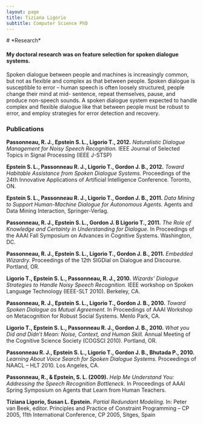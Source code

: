 ```yaml
---
layout: page
title: Tiziana Ligorio
subtitle: Computer Science PhD
---
```


<meta name="Tiziana Ligorio" content= "Tiziana Ligorio research webpage" >
# *Research*

#### My doctoral research was on feature selection for spoken dialogue systems.  
Spoken dialogue between people and machines is increasingly common, but not as flexible and complex as that between people. Spoken dialogue is susceptible to error – human speech is often loosely structured, people change their mind at mid- sentence, repeat themselves, pause, and produce non-speech sounds. A spoken dialogue system expected to handle complex and flexible dialogue like that between people must be robust to error, and employ strategies for error detection and recovery.

### Publications
 

**Passonneau, R. J., Epstein S. L., Ligorio T., 2012.** *Naturalistic Dialogue Management for Noisy Speech Recognition.* IEEE Journal of Selected Topics in Signal Processing (IEEE J-STSP)

**Epstein S. L., Passonneau R. J., Ligorio T., Gordon J. B., 2012.** *Toward Habitable Assistance from Spoken Dialogue Systems.* Proceedings of the 24th Innovative Applications of Artificial Intelligence Conference. Toronto, ON.

**Epstein S. L., Passonneau R. J., Ligorio T., Gordon J. B., 2011.** *Data Mining to Support Human-Machine Dialogue for Autonomous Agents.* Agents and Data Mining Interaction, Springer-Verlag.

**Passonneau, R. J., Epstein S. L., Gordon J. B Ligorio T., 2011.** *The Role of Knowledge and Certainty in Understanding for Dialogue.* In Proceedings of the AAAI Fall Symposium on Advances in Cognitive Systems. Washington, DC.

**Passonneau, R. J., Epstein S. L., Ligorio T., Gordon J. B., 2011.** *Embedded Wizardry.* Proceedings of the 12th SIGDial on Dialogue and Discourse. Portland, OR.

**Ligorio T., Epstein S. L., Passonneau, R. J., 2010.** *Wizards’ Dialogue Strategies to Handle Noisy Speech Recognition.* IEEE workshop on Spoken Language Technology (IEEE-SLT 2010). Berkeley, CA.

**Passonneau, R. J., Epstein S. L., Ligorio T., Gordon J. B., 2010.** *Toward Spoken Dialogue as Mutual Agreement.* In Proceedings of AAAI Workshop on Metacognition for Robust Social Systems. Menlo Park, CA.

**Ligorio T., Epstein S. L., Passonneau R. J., Gordon J. B., 2010.** *What you Did and Didn’t Mean: Noise, Context, and Human Skill.* Annual Meeting of the Cognitive Science Society (COGSCI 2010). Portland, OR.

**Passonneau R. J., Epstein S. L., Ligorio T., Gordon J. B., Bhutada P., 2010.** *Learning About Voice Search for Spoken Dialogue Systems.* Proceedings of NAACL – HLT 2010. Los Angeles, CA.

**Passonneau, R., & Epstein, S. L. (2009).** *Help Me Understand You: Addressing the Speech Recognition Bottleneck.* In Proceedings of AAAI Spring Symposium on Agents that Learn from Human Teachers.

**Tiziana Ligorio, Susan L. Epstein.** *Partial Redundant Modeling.* In: Peter van Beek, editor. Principles and Practice of Constraint Programming – CP 2005, 11th International Conference, CP 2005, Sitges, Spain

